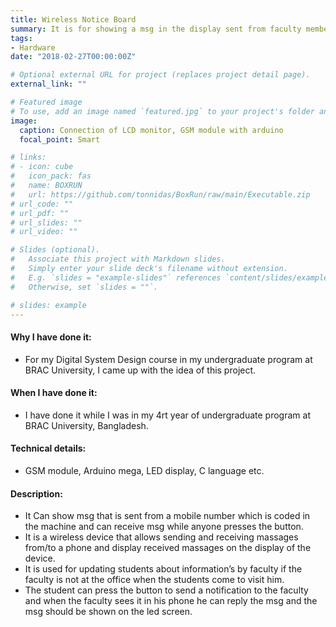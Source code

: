```yaml
---
title: Wireless Notice Board
summary: It is for showing a msg in the display sent from faculty member to students who are waiting for him/her
tags:
- Hardware
date: "2018-02-27T00:00:00Z"

# Optional external URL for project (replaces project detail page).
external_link: ""

# Featured image
# To use, add an image named `featured.jpg` to your project's folder and keep this below section for caption. However, caption is optional. 
image:
  caption: Connection of LCD monitor, GSM module with arduino
  focal_point: Smart

# links:
# - icon: cube
#   icon_pack: fas
#   name: BOXRUN
#   url: https://github.com/tonnidas/BoxRun/raw/main/Executable.zip
# url_code: ""
# url_pdf: ""
# url_slides: ""
# url_video: ""

# Slides (optional).
#   Associate this project with Markdown slides.
#   Simply enter your slide deck's filename without extension.
#   E.g. `slides = "example-slides"` references `content/slides/example-slides.md`.
#   Otherwise, set `slides = ""`.

# slides: example
---
```


#### Why I have done it:
- For my Digital System Design course in my undergraduate program at BRAC University, I came up with the idea of this project.  

#### When I have done it: 
- I have done it while I was in my 4rt year of undergraduate program at BRAC University, Bangladesh.

#### Technical details: 
- GSM module, Arduino mega, LED display, C language etc.

#### Description:
- It Can show msg that is sent from a mobile number which is coded in the machine and can receive msg while anyone presses the button.
- It is a wireless device that allows sending and receiving massages from/to a phone and display received massages on the display of the device. 
- It is used for updating students about information’s by faculty if the faculty is not at the office when the students come to visit him. 
- The student can press the button to send a notification to the faculty and when the faculty sees it in his phone he can reply the msg and the msg should be shown on the led screen.